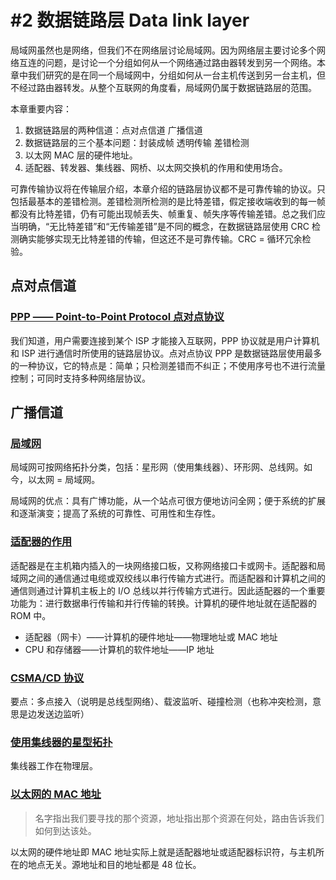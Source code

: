 # #2 数据链路层 Data link layer

局域网虽然也是网络，但我们不在网络层讨论局域网。因为网络层主要讨论多个网络互连的问题，是讨论一个分组如何从一个网络通过路由器转发到另一个网络。本章中我们研究的是在同一个局域网中，分组如何从一台主机传送到另一台主机，但不经过路由器转发。从整个互联网的角度看，局域网仍属于数据链路层的范围。

本章重要内容：

1. 数据链路层的两种信道：点对点信道 广播信道
2. 数据链路层的三个基本问题：封装成帧 透明传输 差错检测
3. 以太网 MAC 层的硬件地址。
4. 适配器、转发器、集线器、网桥、以太网交换机的作用和使用场合。

可靠传输协议将在传输层介绍，本章介绍的链路层协议都不是可靠传输的协议。只包括最基本的差错检测。差错检测所检测的是比特差错，假定接收端收到的每一帧都没有比特差错，仍有可能出现帧丢失、帧重复、帧失序等传输差错。总之我们应当明确，“无比特差错”和“无传输差错”是不同的概念，在数据链路层使用 CRC 检测确实能够实现无比特差错的传输，但这还不是可靠传输。CRC = 循环冗余检验。

## 点对点信道

### <u>PPP —— Point-to-Point Protocol 点对点协议</u>

我们知道，用户需要连接到某个 ISP 才能接入互联网，PPP 协议就是用户计算机和 ISP 进行通信时所使用的链路层协议。点对点协议 PPP 是数据链路层使用最多的一种协议，它的特点是：简单；只检测差错而不纠正；不使用序号也不进行流量控制；可同时支持多种网络层协议。

## 广播信道

### <u>局域网</u>

局域网可按网络拓扑分类，包括：星形网（使用集线器）、环形网、总线网。如今，以太网 = 局域网。

局域网的优点：具有广博功能，从一个站点可很方便地访问全网；便于系统的扩展和逐渐演变；提高了系统的可靠性、可用性和生存性。

### <u>适配器的作用</u>

适配器是在主机箱内插入的一块网络接口板，又称网络接口卡或网卡。适配器和局域网之间的通信通过电缆或双绞线以串行传输方式进行。而适配器和计算机之间的通信则通过计算机主板上的 I/O 总线以并行传输方式进行。因此适配器的一个重要功能为：进行数据串行传输和并行传输的转换。计算机的硬件地址就在适配器的 ROM 中。

- 适配器（网卡）——计算机的硬件地址——物理地址或 MAC 地址
- CPU 和存储器——计算机的软件地址——IP 地址

### <u>CSMA/CD 协议</u>

要点：多点接入（说明是总线型网络）、载波监听、碰撞检测（也称冲突检测，意思是边发送边监听）

### <u>使用集线器的星型拓扑</u>

集线器工作在物理层。

### <u>以太网的 MAC 地址</u>

> 名字指出我们要寻找的那个资源，地址指出那个资源在何处，路由告诉我们如何到达该处。

以太网的硬件地址即 MAC 地址实际上就是适配器地址或适配器标识符，与主机所在的地点无关。源地址和目的地址都是 48 位长。